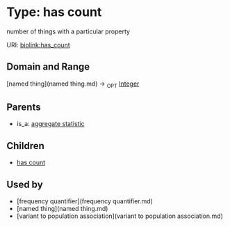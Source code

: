 
# Type: has count


number of things with a particular property

URI: [biolink:has_count](https://w3id.org/biolink/vocab/has_count)


## Domain and Range

[named thing](named thing.md) ->  <sub>OPT</sub> [Integer](type/Integer.md)

## Parents

 *  is_a: [aggregate statistic](aggregate_statistic.md)

## Children

 *  [has count](variant_to_population_association_has_count.md)

## Used by

 * [frequency quantifier](frequency quantifier.md)
 * [named thing](named thing.md)
 * [variant to population association](variant to population association.md)
